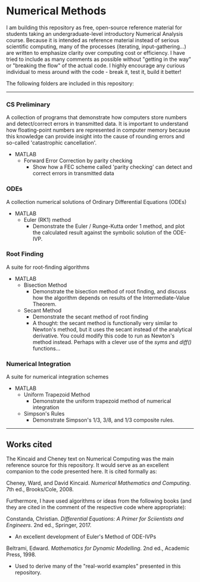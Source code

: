 # Numerical Methods
I am building this repository as free, open-source reference material for students taking an undergraduate-level introductory Numerical Analysis course. Because it is intended as reference material instead of serious scientific computing, many of the processes (iterating, input-gathering...) are written to emphasize clarity over computing cost or efficiency. I have tried to include as many comments as possible without "getting in the way" or "breaking the flow" of the actual code. I highly encourage any curious individual to mess around with the code - break it, test it, build it better!

The following folders are included in this repository:

----

### CS Preliminary

A collection of programs that demonstrate how computers store numbers and detect/correct errors in transmitted data. It is important to understand how floating-point numbers are represented in computer memory because this knowledge can provide insight into the cause of rounding errors and so-called 'catastrophic cancellation'. 
  - MATLAB
    - Forward Error Correction by parity checking
      - Show how a FEC scheme called 'parity checking' can detect and correct errors in transmitted data

### ODEs

A collection numerical solutions of Ordinary Differential Equations (ODEs) 
  - MATLAB
    - Euler (RK1) method
      - Demonstrate the Euler / Runge-Kutta order 1 method, and plot the calculated result against the symbolic solution of the ODE-IVP.

### Root Finding

  A suite for root-finding algorithms
  - MATLAB 
    - Bisection Method
      - Demonstrate the bisection method of root finding, and discuss how the algorithm depends on results of the Intermediate-Value Theorem.
    - Secant Method
      - Demonstrate the secant method of root finding
      - A thought: the secant method is functionally very similar to Newton's method, but it uses the secant instead of the analytical derivative. You could modify this code to run as Newton's method instead. Perhaps with a clever use of the *syms* and *diff()* functions...
    
### Numerical Integration

  A suite for numerical integration schemes
  - MATLAB
    - Uniform Trapezoid Method
      - Demonstrate the uniform trapezoid method of numerical integration
    - Simpson's Rules
      - Demonstrate Simpson's 1/3, 3/8, and 1/3 composite rules.

----

## Works cited

The Kincaid and Cheney text on Numerical Computing was the main reference source for this repository. It would serve as an excellent companion to the code presented here. It is cited formally as:

Cheney, Ward, and David Kincaid. *Numerical Mathematics and Computing*. 7th ed., Brooks/Cole, 2008. 

Furthermore, I have used algorithms or ideas from the following books (and they are cited in the comment of the respective code where appropriate):

Constanda, Christian. *Differential Equations: A Primer for Sciientists and Engineers*. 2nd ed., Springer, 2017.
  - An excellent development of Euler's Method of ODE-IVPs
  
Beltrami, Edward. *Mathematics for Dynamic Modelling*. 2nd ed., Academic Press, 1998.
  - Used to derive many of the "real-world examples" presented in this repository.
